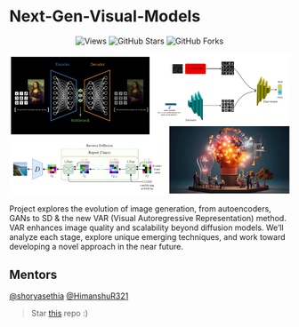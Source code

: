 # Next-Gen-Visual-Models 
<p align="center">
  <img src="https://komarev.com/ghpvc/?username=shoryasethia&color=blue&style=flat" alt="Views" />
  <img src="https://img.shields.io/github/stars/shoryasethia/Next-Gen-Visual-Models?style=social" alt="GitHub Stars" />
  <img src="https://img.shields.io/github/forks/shoryasethia/Next-Gen-Visual-Models?style=social" alt="GitHub Forks" />
</p>
<p align="center">
  
  ![Project-Thumbnail](https://github.com/shoryasethia/Next-Gen-Visual-Models/blob/main/WiDS-Thumbnail.png)
  
</p>
Project explores the evolution of image generation, from autoencoders, GANs to SD &amp; the new VAR (Visual Autoregressive Representation) method. VAR enhances image quality and scalability beyond diffusion models. We’ll analyze each stage, explore unique emerging techniques, and work toward developing a novel approach in the near future.

## Mentors
[@shoryasethia](https://github.com/shoryasethia)
[@HimanshuR321](https://github.com/HimanshuR321)
> Star [this](https://github.com/shoryasethia/Next-Gen-Visual-Models) repo :)
